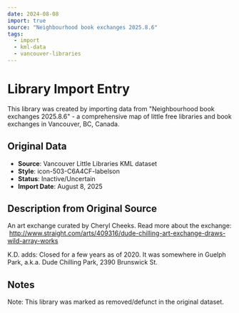 ```yaml
---
date: 2024-08-08
import: true
source: "Neighbourhood book exchanges 2025.8.6"
tags:
  - import
  - kml-data
  - vancouver-libraries
---
```


# Library Import Entry

This library was created by importing data from "Neighbourhood book exchanges 2025.8.6" - a comprehensive map of little free libraries and book exchanges in Vancouver, BC, Canada.

## Original Data

- **Source**: Vancouver Little Libraries KML dataset
- **Style**: icon-503-C6A4CF-labelson
- **Status**: Inactive/Uncertain
- **Import Date**: August 8, 2025

## Description from Original Source

An art exchange curated by Cheryl Cheeks.
Read more about the exchange:
 http://www.straight.com/arts/409316/dude-chilling-art-exchange-draws-wild-array-works

K.D. adds: Closed for a few years as of 2020.
It was somewhere in Guelph Park, a.k.a. Dude Chilling Park, 2390 Brunswick St.



## Notes

Note: This library was marked as removed/defunct in the original dataset.
